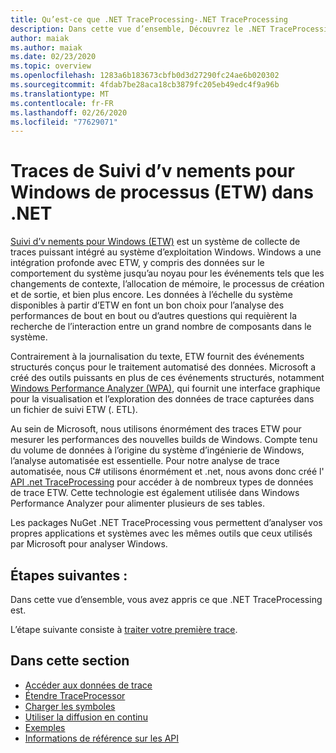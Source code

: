 ```yaml
---
title: Qu’est-ce que .NET TraceProcessing-.NET TraceProcessing
description: Dans cette vue d’ensemble, Découvrez le .NET TraceProcessing.
author: maiak
ms.author: maiak
ms.date: 02/23/2020
ms.topic: overview
ms.openlocfilehash: 1283a6b183673cbfb0d3d27290fc24ae6b020302
ms.sourcegitcommit: 4fdab7be28aca18cb3879fc205eb49edc4f9a96b
ms.translationtype: MT
ms.contentlocale: fr-FR
ms.lasthandoff: 02/26/2020
ms.locfileid: "77629071"
---
```

# <a name="process-event-tracing-for-windows-etw-traces-in-net"></a>Traces de Suivi d’v nements pour Windows de processus (ETW) dans .NET

[Suivi d’v nements pour Windows (ETW)](https://docs.microsoft.com/windows/win32/etw/event-tracing-portal) est un système de collecte de traces puissant intégré au système d’exploitation Windows. Windows a une intégration profonde avec ETW, y compris des données sur le comportement du système jusqu’au noyau pour les événements tels que les changements de contexte, l’allocation de mémoire, le processus de création et de sortie, et bien plus encore. Les données à l’échelle du système disponibles à partir d’ETW en font un bon choix pour l’analyse des performances de bout en bout ou d’autres questions qui requièrent la recherche de l’interaction entre un grand nombre de composants dans le système.

Contrairement à la journalisation du texte, ETW fournit des événements structurés conçus pour le traitement automatisé des données. Microsoft a créé des outils puissants en plus de ces événements structurés, notamment [Windows Performance Analyzer (WPA)](https://docs.microsoft.com/windows-hardware/test/wpt/windows-performance-analyzer), qui fournit une interface graphique pour la visualisation et l’exploration des données de trace capturées dans un fichier de suivi ETW (. ETL).

Au sein de Microsoft, nous utilisons énormément des traces ETW pour mesurer les performances des nouvelles builds de Windows. Compte tenu du volume de données à l’origine du système d’ingénierie de Windows, l’analyse automatisée est essentielle. Pour notre analyse de trace automatisée, nous C# utilisons énormément et .net, nous avons donc créé l' [API .net TraceProcessing](https://www.nuget.org/packages/Microsoft.Windows.EventTracing.Processing.All) pour accéder à de nombreux types de données de trace ETW. Cette technologie est également utilisée dans Windows Performance Analyzer pour alimenter plusieurs de ses tables.

Les packages NuGet .NET TraceProcessing vous permettent d’analyser vos propres applications et systèmes avec les mêmes outils que ceux utilisés par Microsoft pour analyser Windows.

## <a name="next-steps"></a>Étapes suivantes :

Dans cette vue d’ensemble, vous avez appris ce que .NET TraceProcessing est.

L’étape suivante consiste à [traiter votre première trace](quickstart.md).

## <a name="in-this-section"></a>Dans cette section

* [Accéder aux données de trace](tutorial.md)
* [Étendre TraceProcessor](extensibility.md)
* [Charger les symboles](symbols.md)
* [Utiliser la diffusion en continu](streaming.md)
* [Exemples](https://github.com/microsoft/eventtracing-processing-samples)
* [Informations de référence sur les API](reference.md)
